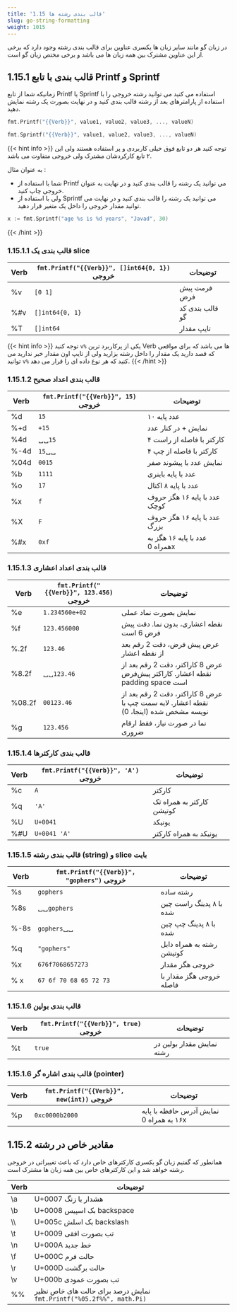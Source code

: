```yaml
---
title: '1.15 قالب بندی رشته ها'
slug: go-string-formatting
weight: 1015
---
```


در زبان گو مانند سایر زبان ها یکسری عناوین برای قالب بندی رشته وجود دارد که برخی از این عناوین مشترک بین همه زبان ها می باشد و برخی مختص زبان گو است.

## 1.15.1 قالب بندی با تابع Printf و Sprintf

زمانیکه شما از تابع Printf یا Sprintf استفاده می کنید می توانید رشته خروجی را با استفاده از پارامترهای بعد از رشته قالب بندی کنید و در نهایت بصورت یک رشته نمایش دهید.

```go
fmt.Printf("{{Verb}}", value1, value2, value3, ..., valueN)
```

```go
fmt.Sprintf("{{Verb}}", value1, value2, value3, ..., valueN)
```

{{< hint info >}}
توجه کنید هر دو تابع فوق خیلی کاربردی و پر استفاده هستند ولی این ۲ تابع کارکردشان مشترک ولی خروجی متفاوت می باشد.

به عنوان مثال :

- شما با استفاده از Printf می توانید یک رشته را قالب بندی کنید و در نهایت به عنوان خروجی چاپ کنید.
- ولی با استفاده از Sprintf می توانید یک رشته را قالب بندی کنید و در نهایت می توانید مقدار خروجی را داخل یک متغیر قرار دهید.

```go
x := fmt.Sprintf("age %s is %d years", "Javad", 30)
```

{{< /hint >}}

### 1.15.1.1 قالب بندی یک slice

| Verb  | `fmt.Printf("{{Verb}}", []int64{0, 1})` خروجی | توضیحات           |
|---|----------|-------------|
| <span dir="ltr">%v</span> | `[0 1]`    | فرمت پیش فرض     |
| <span dir="ltr">%#v</span> | `[]int64{0, 1}`    | قالب بندی کد گو     |
| <span dir="ltr">%T</span> | `[]int64`    | تایپ مقدار     |


{{< hint info >}}
توجه کنید `v%` یکی از پرکاربرد ترین Verb ها می باشد که برای مواقعی که قصد دارید یک مقدار را داخل رشته بزارید ولی از تایپ اون مقدار خبر ندارید می توانید `v%` کنید که هر نوع داده ای را قرار می دهد.
{{< /hint >}}


### 1.15.1.2 قالب بندی اعداد صحیح

| Verb  | `fmt.Printf("{{Verb}}", 15)` خروجی | توضیحات           |
|---|----------|-------------|
| <span dir="ltr">%d</span> | `15`    | عدد پایه ۱۰     |
| <span dir="ltr">%+d</span> | `+15`    | نمایش + در کنار عدد    |
| <span dir="ltr">%4d</span> | ␣␣`15`    | ۴ کارکتر با فاصله از راست     |
| <span dir="ltr">%-4d</span> | `15`␣␣    | ۴ کارکتر با فاصله از چپ     |
| <span dir="ltr">%04d</span> | `0015`    | نمایش عدد با پیشوند صفر    |
| <span dir="ltr">%b</span> | `1111`    | عدد با پایه باینری    |
| <span dir="ltr">%o</span> | `17`    | عدد با پایه ۸ اکتال     |
| <span dir="ltr">%x</span> | `f`    | عدد با پایه ۱۶ هگز حروف کوچک    |
| <span dir="ltr">%X</span> | `F`    | عدد با پایه ۱۶ هگز حروف بزرگ      |
| <span dir="ltr">%#x</span> | `0xf`    | عدد با پایه ۱۶ هگز به همراه 0x      |


### 1.15.1.3 قالب بندی اعداد اعشاری

| Verb  | `fmt.Printf("{{Verb}}", 123.456)` خروجی | توضیحات           |
|---|----------|-------------|
| <span dir="ltr">%e</span> | `1.234560e+02`  | نمایش بصورت نماد عملی     |
| <span dir="ltr">%f</span> | `123.456000`    | نقطه اعشاری، بدون نما. دقت پیش فرض 6 است    |
| <span dir="ltr">%.2f</span> | `123.46`    | عرض پیش فرض، دقت 2 رقم بعد از نقطه اعشار    |
| <span dir="ltr">%8.2f</span> | ␣␣`123.46`  | عرض 8 کاراکتر، دقت 2 رقم بعد از نقطه اعشار. کاراکتر پیش‌فرض padding space است     |
| <span dir="ltr">%08.2f</span> | `00123.46`    | عرض 8 کاراکتر، دقت 2 رقم بعد از نقطه اعشار. لایه سمت چپ با نویسه مشخص شده (اینجا، 0)     |
| <span dir="ltr">%g</span> | `123.456`    | نما در صورت نیاز، فقط ارقام ضروری    |


### 1.15.1.4 قالب بندی کارکترها

| Verb  | `fmt.Printf("{{Verb}}", 'A')` خروجی | توضیحات           |
|---|----------|-------------|
| <span dir="ltr">%c</span> | `A`    | کارکتر    |
| <span dir="ltr">%q</span> | `'A'`    | کارکتر به همراه تک کوتیشن     |
| <span dir="ltr">%U</span> | `U+0041`    | یونیکد     |
| <span dir="ltr">%#U</span> | `U+0041 'A'`    | یونیکد به همراه کارکتر     |



### 1.15.1.5 قالب بندی رشته (string) و slice بایت

| Verb  | `fmt.Printf("{{Verb}}", "gophers")` خروجی | توضیحات           |
|---|----------|-------------|
| <span dir="ltr">%s</span> | `gophers`    | رشته ساده    |
| <span dir="ltr">%8s</span> | ␣␣`gophers`  | با ۸ پدینگ راست چین شده    |
| <span dir="ltr">%-8s</span> | `gophers`␣␣    | با ۸ پدینگ چپ چین شده    |
| <span dir="ltr">%q</span> |`"gophers"`   | رشته به همراه دابل کوتیشن    |
| <span dir="ltr">%x</span> | `676f7068657273`    | خروجی هگز مقدار    |
| <span dir="ltr">% x</span> | `67 6f 70 68 65 72 73`    | خروجی هگز مقدار با فاصله    |


### 1.15.1.6 قالب بندی بولین

| Verb  | `fmt.Printf("{{Verb}}", true)` خروجی | توضیحات           |
|---|----------|-------------|
| <span dir="ltr">%t</span> | `true`    | نمایش مقدار بولین در رشته   |



### 1.15.1.6 قالب بندی اشاره گر (pointer)

| Verb  | `fmt.Printf("{{Verb}}", new(int))` خروجی | توضیحات           |
|---|----------|-------------|
| <span dir="ltr">%p</span> | `0xc0000b2000`    | نمایش آدرس حافظه با پایه ۱۶ به همراه 0x   |


## 1.15.2 مقادیر خاص در رشته

همانطور که گفتیم زبان گو یکسری کارکترهای خاص دارد که باعث تغییراتی در خروجی رشته خواهد شد و این کارکترهای خاص بین همه زبان ها مشترک است.


| Verb  | توضیحات  |
|---|----------|
| <span dir="ltr">\a</span> |  U+0007 هشدار یا زنگ  |
| <span dir="ltr">\b</span> |  U+0008 بک اسپیس backspace  |
| <span dir="ltr">\\\ </span> |  U+005c بک اسلش backslash  |
| <span dir="ltr">\t</span> |  U+0009 تب بصورت افقی  |
| <span dir="ltr">\n</span> |  U+000A خط جدید  |
| <span dir="ltr">\f</span> |  U+000C حالت فرم  |
| <span dir="ltr">\r</span> |  U+000D حالت برگشت  |
| <span dir="ltr">\v</span> |  U+000b تب بصورت عمودی  |
| <span dir="ltr">%%</span> |  نمایش درصد برای حالت های خاص نظیر `fmt.Printf("%05.2f%%", math.Pi)`  |

